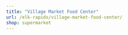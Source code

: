 ```yaml
---
title: "Village Market Food Center"
url: /elk-rapids/village-market-food-center/
shop: supermarket
---
```

